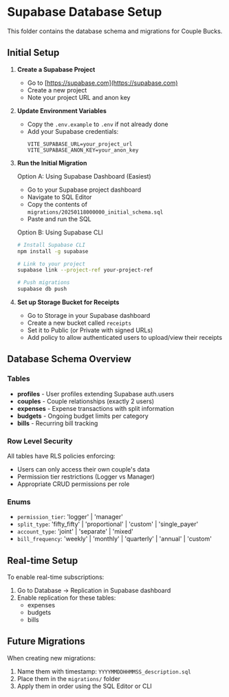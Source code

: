 # Supabase Database Setup

This folder contains the database schema and migrations for Couple Bucks.

## Initial Setup

1. **Create a Supabase Project**
   - Go to [https://supabase.com](https://supabase.com)
   - Create a new project
   - Note your project URL and anon key

2. **Update Environment Variables**
   - Copy the `.env.example` to `.env` if not already done
   - Add your Supabase credentials:
     ```
     VITE_SUPABASE_URL=your_project_url
     VITE_SUPABASE_ANON_KEY=your_anon_key
     ```

3. **Run the Initial Migration**

   Option A: Using Supabase Dashboard (Easiest)
   - Go to your Supabase project dashboard
   - Navigate to SQL Editor
   - Copy the contents of `migrations/20250118000000_initial_schema.sql`
   - Paste and run the SQL

   Option B: Using Supabase CLI
   ```bash
   # Install Supabase CLI
   npm install -g supabase

   # Link to your project
   supabase link --project-ref your-project-ref

   # Push migrations
   supabase db push
   ```

4. **Set up Storage Bucket for Receipts**
   - Go to Storage in your Supabase dashboard
   - Create a new bucket called `receipts`
   - Set it to Public (or Private with signed URLs)
   - Add policy to allow authenticated users to upload/view their receipts

## Database Schema Overview

### Tables

- **profiles** - User profiles extending Supabase auth.users
- **couples** - Couple relationships (exactly 2 users)
- **expenses** - Expense transactions with split information
- **budgets** - Ongoing budget limits per category
- **bills** - Recurring bill tracking

### Row Level Security

All tables have RLS policies enforcing:
- Users can only access their own couple's data
- Permission tier restrictions (Logger vs Manager)
- Appropriate CRUD permissions per role

### Enums

- `permission_tier`: 'logger' | 'manager'
- `split_type`: 'fifty_fifty' | 'proportional' | 'custom' | 'single_payer'
- `account_type`: 'joint' | 'separate' | 'mixed'
- `bill_frequency`: 'weekly' | 'monthly' | 'quarterly' | 'annual' | 'custom'

## Real-time Setup

To enable real-time subscriptions:

1. Go to Database → Replication in Supabase dashboard
2. Enable replication for these tables:
   - expenses
   - budgets
   - bills

## Future Migrations

When creating new migrations:
1. Name them with timestamp: `YYYYMMDDHHMMSS_description.sql`
2. Place them in the `migrations/` folder
3. Apply them in order using the SQL Editor or CLI
